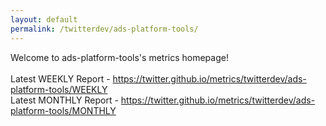 ```yaml
---
layout: default
permalink: /twitterdev/ads-platform-tools/
---
```

Welcome to ads-platform-tools's metrics homepage!
<br><br>
Latest WEEKLY Report - <a href="https://twitter.github.io/metrics/twitterdev/ads-platform-tools/WEEKLY">https://twitter.github.io/metrics/twitterdev/ads-platform-tools/WEEKLY</a>
<br>
Latest MONTHLY Report - <a href="https://twitter.github.io/metrics/twitterdev/ads-platform-tools/MONTHLY">https://twitter.github.io/metrics/twitterdev/ads-platform-tools/MONTHLY</a>
<br>
